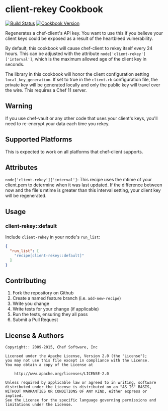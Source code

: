 # client-rekey Cookbook

[![Build Status](https://travis-ci.org/opscode-cookbooks/client-rekey.svg?branch=master)](http://travis-ci.org/opscode-cookbooks/client-rekey)
[![Cookbook Version](https://img.shields.io/cookbook/v/client-rekey.svg)](https://supermarket.chef.io/cookbooks/client-rekey)

Regenerates a chef-client's API key. You want to use this if you believe
your client keys could be exposed as a result of the heartbleed
vulnerability.

By default, this cookbook will cause chef-client to rekey itself every
24 hours. This can be adjusted with the attribute
`node['client-rekey']['interval']`, which is the maximum allowed age of
the client key in seconds.

The library in this cookbook will honor the client configuration setting
`local_key_generation`. If set to true in the `client.rb` configuration
file, the private key will be generated locally and only the public key
will travel over the wire. This requires a Chef 11 server.

## Warning ##

If you use chef-vault or any other code that uses your client's keys,
you'll need to re-encrypt your data each time you rekey.

## Supported Platforms

This is expected to work on all platforms that chef-client supports.

## Attributes

`node['client-rekey']['interval']`: This recipe uses the mtime of your
client.pem to determine when it was last updated. If the difference
between now and the file's mtime is greater than this interval setting,
your client key will be regenerated.

## Usage

### client-rekey::default

Include `client-rekey` in your node's `run_list`:

```json
{
  "run_list": [
    "recipe[client-rekey::default]"
  ]
}
```

## Contributing

1. Fork the repository on Github
2. Create a named feature branch (i.e. `add-new-recipe`)
3. Write you change
4. Write tests for your change (if applicable)
5. Run the tests, ensuring they all pass
6. Submit a Pull Request

## License & Authors
```text
Copyright:: 2009-2015, Chef Software, Inc

Licensed under the Apache License, Version 2.0 (the "License");
you may not use this file except in compliance with the License.
You may obtain a copy of the License at

    http://www.apache.org/licenses/LICENSE-2.0

Unless required by applicable law or agreed to in writing, software
distributed under the License is distributed on an "AS IS" BASIS,
WITHOUT WARRANTIES OR CONDITIONS OF ANY KIND, either express or implied.
See the License for the specific language governing permissions and
limitations under the License.
```

